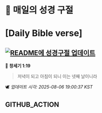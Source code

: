 # 🙏 매일의 성경 구절
# [Daily Bible verse]
## [![README에 성경구절 업데이트](https://github.com/DONGSUKA/first_test/actions/workflows/update-readme-bible.yml/badge.svg)](https://github.com/DONGSUKA/first_test/actions/workflows/update-readme-bible.yml)
<!-- START_BIBLE_VERSE -->
📖 **창세기 1:19**
> 저녁이 되고 아침이 되니 이는 넷째 날이니라

🕊️ _업데이트 시각: 2025-08-06 19:00:37 KST_
  <!-- END_BIBLE_VERSE -->
## GITHUB_ACTION
